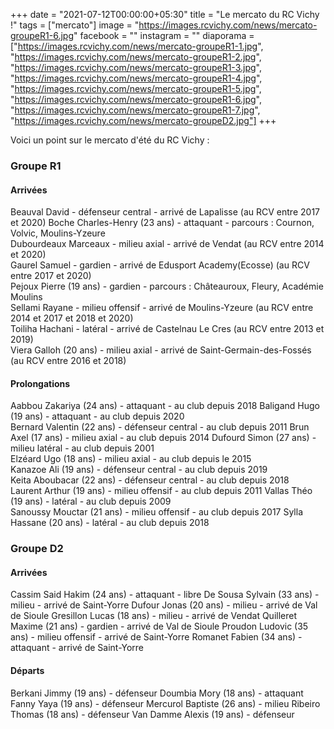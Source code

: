 +++
date = "2021-07-12T00:00:00+05:30"
title = "Le mercato du RC Vichy !"
tags = ["mercato"]
image = "https://images.rcvichy.com/news/mercato-groupeR1-6.jpg"
facebook = ""
instagram = ""
diaporama = ["https://images.rcvichy.com/news/mercato-groupeR1-1.jpg", "https://images.rcvichy.com/news/mercato-groupeR1-2.jpg", "https://images.rcvichy.com/news/mercato-groupeR1-3.jpg", "https://images.rcvichy.com/news/mercato-groupeR1-4.jpg", "https://images.rcvichy.com/news/mercato-groupeR1-5.jpg", "https://images.rcvichy.com/news/mercato-groupeR1-6.jpg", "https://images.rcvichy.com/news/mercato-groupeR1-7.jpg", "https://images.rcvichy.com/news/mercato-groupeD2.jpg"]
+++

Voici un point sur le mercato d'été du RC Vichy :

### Groupe R1

#### Arrivées

Beauval David - défenseur central - arrivé de Lapalisse (au RCV entre 2017 et 2020)
Boche Charles-Henry (23 ans) - attaquant - parcours : Cournon, Volvic, Moulins-Yzeure  
Dubourdeaux Marceaux - milieu axial - arrivé de Vendat (au RCV entre 2014 et 2020)  
Gaurel Samuel - gardien - arrivé de Edusport Academy(Ecosse) (au RCV entre 2017 et 2020)  
Pejoux Pierre (19 ans) - gardien - parcours : Châteauroux, Fleury, Académie Moulins  
Sellami Rayane - milieu offensif - arrivé de Moulins-Yzeure (au RCV entre 2014 et 2017 et 2018 et 2020)  
Toiliha Hachani - latéral - arrivé de Castelnau Le Cres (au RCV entre 2013 et 2019)  
Viera Galloh (20 ans) - milieu axial - arrivé de Saint-Germain-des-Fossés (au RCV entre 2016 et 2018)

#### Prolongations

Aabbou Zakariya (24 ans) - attaquant - au club depuis 2018
Baligand Hugo (19 ans) - attaquant - au club depuis 2020  
Bernard Valentin (22 ans) - défenseur central - au club depuis 2011
Brun Axel (17 ans) - milieu axial - au club depuis 2014
Dufourd Simon (27 ans) - milieu latéral - au club depuis 2001  
Elzéard Ugo (18 ans) -  milieu axial - au club depuis le 2015  
Kanazoe Ali (19 ans) - défenseur central - au club depuis 2019  
Keita Aboubacar (22 ans) - défenseur central - au club depuis 2018  
Laurent Arthur (19 ans) - milieu offensif - au club depuis 2011
Vallas Théo (19 ans) - latéral - au club depuis 2009  
Sanoussy Mouctar (21 ans) - milieu offensif - au club depuis 2017
Sylla Hassane (20 ans) - latéral - au club depuis 2018  

### Groupe D2

#### Arrivées

Cassim Said Hakim (24 ans) - attaquant - libre
De Sousa Sylvain (33 ans) - milieu - arrivé de Saint-Yorre
Dufour Jonas (20 ans) - milieu - arrivé de Val de Sioule
Gresillon Lucas (18 ans) - milieu - arrivé de Vendat
Quilleret Maxime (21 ans) - gardien - arrivé de Val de Sioule
Proudon Ludovic (35 ans) - milieu offensif - arrivé de Saint-Yorre
Romanet Fabien (34 ans) - attaquant - arrivé de Saint-Yorre

#### Départs

Berkani Jimmy (19 ans) - défenseur
Doumbia Mory (18 ans) - attaquant
Fanny Yaya (19 ans) - défenseur
Mercurol Baptiste (26 ans) - milieu
Ribeiro Thomas (18 ans) - défenseur
Van Damme Alexis (19 ans) - défenseur
